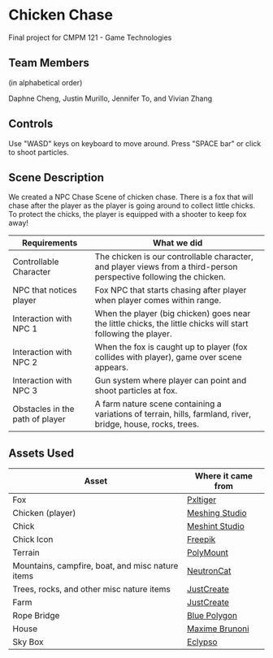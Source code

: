 # Chicken Chase

Final project for CMPM 121 - Game Technologies

## Team Members

(in alphabetical order)

Daphne Cheng, Justin Murillo, Jennifer To, and Vivian Zhang 

## Controls

Use "WASD" keys on keyboard to move around. Press "SPACE bar" or click to shoot particles.

## Scene Description

We created a NPC Chase Scene of chicken chase. There is a fox that will chase after the player as the player is going around to collect little chicks. To protect the chicks, the player is equipped with a shooter to keep fox away!

| Requirements| What we did |
|  ---        |     ----    |
| Controllable Character | The chicken is our controllable character, and player views from a third-person perspective following the chicken. |
| NPC that notices player  | Fox NPC that starts chasing after player when player comes within range.       | 
| Interaction with NPC 1  | When the player (big chicken) goes near the little chicks, the little chicks will start following the player.        | 
| Interaction with NPC 2| When the fox is caught up to player (fox collides with player), game over scene appears.|
| Interaction with NPC 3 | Gun system where player can point and shoot particles at fox.|
|Obstacles in the path of player| A farm nature scene containing a variations of terrain, hills, farmland, river, bridge, house, rocks, trees.|

## Assets Used

| Asset | Where it came from |
| ---- | ---- |
| Fox | [Pxltiger](https://assetstore.unity.com/packages/3d/characters/animals/toon-fox-183005) |
| Chicken (player) | [Meshing Studio](https://assetstore.unity.com/packages/3d/characters/animals/meshtint-free-chicken-mega-toon-series-151842)|
| Chick | [Meshint Studio](https://assetstore.unity.com/packages/3d/characters/animals/meshtint-free-chick-mega-toon-series-152777)|
| Chick Icon | [Freepik](https://www.flaticon.com/free-icon/chicken_381791)|
|Terrain | [PolyMount](https://assetstore.unity.com/packages/3d/vegetation/lowpoly-vegetation-season-pack-lite-96083)|
| Mountains, campfire, boat, and misc nature items | [NeutronCat](https://assetstore.unity.com/packages/3d/environments/landscapes/simple-low-poly-nature-pack-157552)|
| Trees, rocks, and other misc nature items | [JustCreate](https://assetstore.unity.com/packages/3d/environments/landscapes/low-poly-simple-nature-pack-162153)|
|Farm | [JustCreate](https://assetstore.unity.com/packages/3d/environments/industrial/low-poly-farm-pack-lite-188100) |
|Rope Bridge | [Blue Polygon](https://assetstore.unity.com/packages/3d/environments/rope-bridge-3d-222563) |
| House | [Maxime Brunoni](https://assetstore.unity.com/packages/3d/props/stylized-country-house-205553)|
| Sky Box | [Eclypso](/sky/skybox-add-on-136594) |

